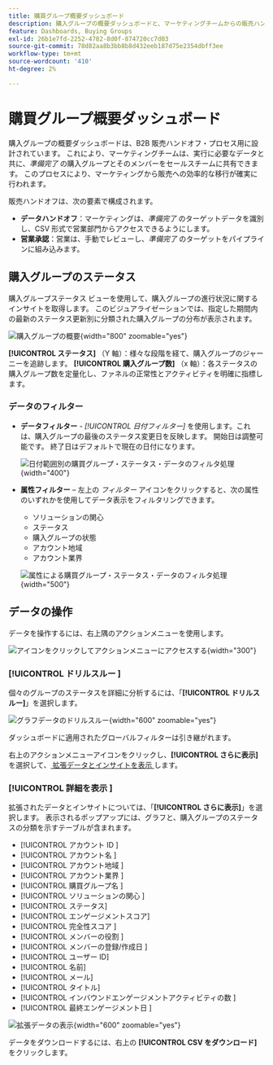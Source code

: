 ```yaml
---
title: 購買グループ概要ダッシュボード
description: 購入グループの概要ダッシュボードと、マーケティングチームからの販売ハンドオフを有効にする方法について説明します。
feature: Dashboards, Buying Groups
exl-id: 26b1e7fd-2252-4782-8d0f-874720cc7d03
source-git-commit: 78d82aa8b3bb8b8d432eeb187d75e2354dbff3ee
workflow-type: tm+mt
source-wordcount: '410'
ht-degree: 2%

---
```


# 購買グループ概要ダッシュボード

購入グループの概要ダッシュボードは、B2B 販売ハンドオフ・プロセス用に設計されています。 これにより、マーケティングチームは、実行に必要なデータと共に、_準備完了_ の購入グループとそのメンバーをセールスチームに共有できます。 このプロセスにより、マーケティングから販売への効率的な移行が確実に行われます。

販売ハンドオフは、次の要素で構成されます。

* **データハンドオフ**：マーケティングは、_準備完了_ のターゲットデータを識別し、CSV 形式で営業部門からアクセスできるようにします。 
* **営業承認**：営業は、手動でレビューし、_準備完了_ のターゲットをパイプラインに組み込みます。

## 購入グループのステータス

購入グループステータス ビューを使用して、購入グループの進行状況に関するインサイトを取得します。 このビジュアライゼーションでは、指定した期間内の最新のステータス更新別に分類された購入グループの分布が表示されます。

![ 購入グループの概要 ](./assets/buying-groups-overview.png){width="800" zoomable="yes"}

**[!UICONTROL ステータス]** （Y 軸）：様々な段階を経て、購入グループのジャーニーを追跡します。
**[!UICONTROL 購入グループ数]** （x 軸）：各ステータスの購入グループ数を定量化し、ファネルの正常性とアクティビティを明確に指標します。
<!-- To generate a shareable PDF of your current view, click **[!UICONTROL Export]** at the top-right corner of the page. -->

### データのフィルター

* **データフィルター** - _[!UICONTROL 日付フィルター]_ を使用します。これは、購入グループの最後のステータス変更日を反映します。 開始日は調整可能です。 終了日はデフォルトで現在の日付になります。

  ![ 日付範囲別の購買グループ・ステータス・データのフィルタ処理 ](./assets//buying-group-status-filter-date.png){width="400"}

* **属性フィルター** – 左上の _フィルター_ アイコンをクリックすると、次の属性のいずれかを使用してデータ表示をフィルタリングできます。

   * ソリューションの関心
   * ステータス
   * 購入グループの状態
   * アカウント地域
   * アカウント業界
  <!-- * Account's Industry -->

  ![ 属性による購買グループ・ステータス・データのフィルタ処理 ](./assets/buying-group-status-drill-through-filters.png){width="500"}

## データの操作

データを操作するには、右上隅のアクションメニューを使用します。

![ アイコンをクリックしてアクションメニューにアクセスする ](./assets/buying-group-more-menu.png){width="300"}

### [!UICONTROL  ドリルスルー ]

個々のグループのステータスを詳細に分析するには、「**[!UICONTROL ドリルスルー]**」を選択します。

![ グラフデータのドリルスルー ](./assets/buying-group-status-drill-through-view.png){width="600" zoomable="yes"}

ダッシュボードに適用されたグローバルフィルターは引き継がれます。

右上のアクションメニューアイコンをクリックし、**[!UICONTROL さらに表示]** を選択して、[ 拡張データとインサイトを表示 ](#view-more) します。

### [!UICONTROL  詳細を表示 ]

拡張されたデータとインサイトについては、「**[!UICONTROL さらに表示]**」を選択します。 表示されるポップアップには、グラフと、購入グループのステータスの分類を示すテーブルが含まれます。

* [!UICONTROL  アカウント ID ]
* [!UICONTROL  アカウント名 ]
* [!UICONTROL  アカウント地域 ]
* [!UICONTROL  アカウント業界 ]
* [!UICONTROL  購買グループ名 ]
* [!UICONTROL  ソリューションの関心 ]
* [!UICONTROL ステータス]
* [!UICONTROL エンゲージメントスコア]
* [!UICONTROL  完全性スコア ]
* [!UICONTROL  メンバーの役割 ]
* [!UICONTROL  メンバーの登録/作成日 ]
* [!UICONTROL  ユーザー ID]
* [!UICONTROL 名前]
* [!UICONTROL メール]
* [!UICONTROL タイトル]
* [!UICONTROL  インバウンドエンゲージメントアクティビティの数 ]
* [!UICONTROL  最終エンゲージメント日 ]

![ 拡張データの表示 ](./assets/buying-group-status-view-more.png){width="600" zoomable="yes"}

データをダウンロードするには、右上の **[!UICONTROL CSV をダウンロード]** をクリックします。
